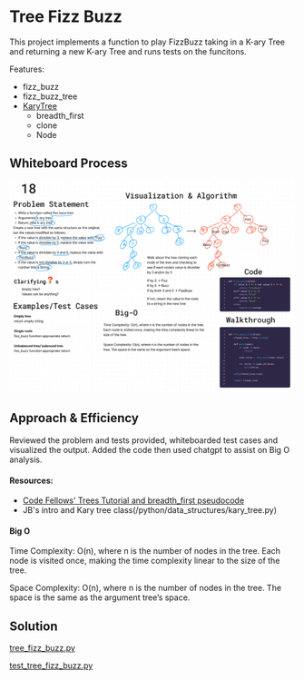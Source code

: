 # Tree Fizz Buzz

This project implements a function to play FizzBuzz taking in a K-ary Tree and returning a new K-ary Tree and runs tests on the funcitons.

Features:
- fizz_buzz
- fizz_buzz_tree
- [KaryTree](/python/data_structures/kary_tree.py)
  - breadth_first
  - clone
  - Node

## Whiteboard Process
![Whiteboard](/python/docs/tree_fizz_buzz/codechal-18.png)

## Approach & Efficiency
Reviewed the problem and tests provided, whiteboarded test cases and visualized the output. Added the code then used chatgpt to assist on Big O analysis.

#### Resources:

- [Code Fellows' Trees Tutorial and breadth_first pseudocode](https://codefellows.github.io/common_curriculum/data_structures_and_algorithms/Code_401/class-15/resources/Trees.html)
- JB's intro and Kary tree class(/python/data_structures/kary_tree.py)


#### Big O
Time Complexity: O(n), where n is the number of nodes in the tree. Each node is visited once, making the time complexity linear to the size of the tree.

Space Complexity: O(n), where n is the number of nodes in the tree. The space is the same as the argument tree’s space.


## Solution
[tree_fizz_buzz.py](/python/code_challenges/tree_fizz_buzz.py)

[test_tree_fizz_buzz.py](/python/tests/code_challenges/test_tree_fizz_buzz.py)
